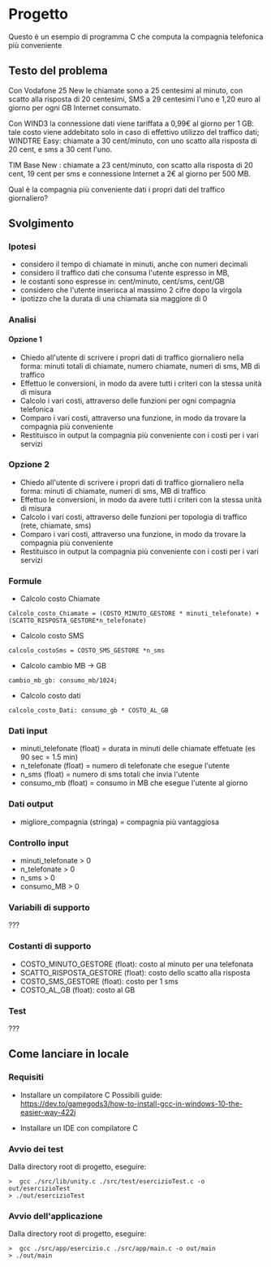 # Progetto

Questo è un esempio di programma C che computa la compagnia telefonica più conveniente

## Testo del problema

Con Vodafone 25 New le chiamate sono a 25 centesimi al minuto, con scatto alla risposta di 20 centesimi, SMS a 29 centesimi l'uno e 1,20 euro al giorno per ogni GB Internet consumato.

Con WIND3 la connessione dati viene tariffata a 0,99€ al giorno per 1 GB: tale costo viene addebitato solo in caso di effettivo utilizzo del traffico dati; WINDTRE Easy: chiamate a 30 cent/minuto, con uno scatto alla risposta di 20 cent, e sms a 30 cent l'uno.

TIM Base New : chiamate a 23 cent/minuto, con scatto alla risposta di 20 cent, 19 cent per sms e connessione Internet a 2€ al giorno per 500 MB.

Qual è la compagnia più conveniente dati i propri dati del traffico giornaliero?

## Svolgimento

### Ipotesi

- considero il tempo di chiamate in minuti, anche con numeri decimali
- considero il traffico dati che consuma l'utente espresso in MB,
- le costanti sono espresse in: cent/minuto, cent/sms, cent/GB
- considero che l'utente inserisca al massimo 2 cifre dopo la virgola
- ipotizzo che la durata di una chiamata sia maggiore di 0

### Analisi

#### Opzione 1

- Chiedo all'utente di scrivere i propri dati di traffico giornaliero nella forma: minuti totali di chiamate, numero chiamate, numeri di sms, MB di traffico
- Effettuo le conversioni, in modo da avere tutti i criteri con la stessa unità di misura
- Calcolo i vari costi, attraverso delle funzioni per ogni compagnia telefonica
- Comparo i vari costi, attraverso una funzione, in modo da trovare la compagnia più conveniente
- Restituisco in output la compagnia più conveniente con i costi per i vari servizi

### Opzione 2

- Chiedo all'utente di scrivere i propri dati di traffico giornaliero nella forma: minuti di chiamate, numeri di sms, MB di traffico
- Effettuo le conversioni, in modo da avere tutti i criteri con la stessa unità di misura
- Calcolo i vari costi, attraverso delle funzioni per topologia di traffico (rete, chiamate, sms)
- Comparo i vari costi, attraverso una funzione, in modo da trovare la compagnia più conveniente
- Restituisco in output la compagnia più conveniente con i costi per i vari servizi

### Formule

- Calcolo costo Chiamate

```
Calcolo_costo_Chiamate = (COSTO_MINUTO_GESTORE * minuti_telefonate) + (SCATTO_RISPOSTA_GESTORE*n_telefonate)
```

- Calcolo costo SMS

```
calcolo_costoSms = COSTO_SMS_GESTORE *n_sms
```

- Calcolo cambio MB -> GB

```
cambio_mb_gb: consumo_mb/1024;
```

- Calcolo costo dati

```
calcolo_costo_Dati: consumo_gb * COSTO_AL_GB
```

### Dati input

- minuti_telefonate (float) = durata in minuti delle chiamate effetuate (es 90 sec = 1.5 min)
- n_telefonate (float) = numero di telefonate che esegue l'utente
- n_sms (float) = numero di sms totali che invia l'utente
- consumo_mb (float) = consumo in MB che esegue l'utente al giorno

### Dati output

- migliore_compagnia (stringa) = compagnia più vantaggiosa

### Controllo input

- minuti_telefonate > 0
- n_telefonate > 0
- n_sms > 0
- consumo_MB > 0

### Variabili di supporto

???

### Costanti di supporto

- COSTO_MINUTO_GESTORE (float): costo al minuto per una telefonata
- SCATTO_RISPOSTA_GESTORE (float): costo dello scatto alla risposta
- COSTO_SMS_GESTORE (float): costo per 1 sms
- COSTO_AL_GB (float): costo al GB

### Test

???

## Come lanciare in locale

### Requisiti

- Installare un compilatore C
  Possibili guide: https://dev.to/gamegods3/how-to-install-gcc-in-windows-10-the-easier-way-422j

- Installare un IDE con compilatore C

### Avvio dei test

Dalla directory root di progetto, eseguire:

```
>  gcc ./src/lib/unity.c ./src/test/esercizioTest.c -o out/esercizioTest
> ./out/esercizioTest
```

### Avvio dell'applicazione

Dalla directory root di progetto, eseguire:

```
>  gcc ./src/app/esercizio.c ./src/app/main.c -o out/main
> ./out/main
```
